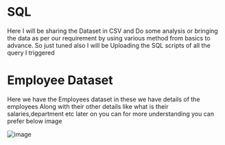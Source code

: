 # SQL
Here I will be sharing the Dataset in CSV and Do some analysis or bringing the data as per
our requirement by using various method from basics to advance. So just tuned also I will 
be Uploading the SQL scripts of all the query I triggered

# Employee Dataset
Here we have the Employees dataset in these we have details of the employees Along with
their other details like what is their salaries,department etc later on you can for more
understanding you can prefer below image

![image](https://user-images.githubusercontent.com/104570975/222703311-38c178b7-8e32-4e9e-9b9c-58e7e210650d.png)


